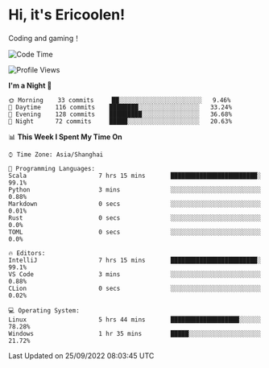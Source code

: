 # Hi, it's Ericoolen!
Coding and gaming！

<!--START_SECTION:waka-->
![Code Time](http://img.shields.io/badge/Code%20Time-399%20hrs%2058%20mins-blue)

![Profile Views](http://img.shields.io/badge/Profile%20Views-1-blue)

**I'm a Night 🦉** 

```text
🌞 Morning    33 commits     ██░░░░░░░░░░░░░░░░░░░░░░░   9.46% 
🌆 Daytime    116 commits    ████████░░░░░░░░░░░░░░░░░   33.24% 
🌃 Evening    128 commits    █████████░░░░░░░░░░░░░░░░   36.68% 
🌙 Night      72 commits     █████░░░░░░░░░░░░░░░░░░░░   20.63%

```


📊 **This Week I Spent My Time On** 

```text
⌚︎ Time Zone: Asia/Shanghai

💬 Programming Languages: 
Scala                    7 hrs 15 mins       ████████████████████████░   99.1% 
Python                   3 mins              ░░░░░░░░░░░░░░░░░░░░░░░░░   0.88% 
Markdown                 0 secs              ░░░░░░░░░░░░░░░░░░░░░░░░░   0.01% 
Rust                     0 secs              ░░░░░░░░░░░░░░░░░░░░░░░░░   0.0% 
TOML                     0 secs              ░░░░░░░░░░░░░░░░░░░░░░░░░   0.0%

🔥 Editors: 
IntelliJ                 7 hrs 15 mins       ████████████████████████░   99.1% 
VS Code                  3 mins              ░░░░░░░░░░░░░░░░░░░░░░░░░   0.88% 
CLion                    0 secs              ░░░░░░░░░░░░░░░░░░░░░░░░░   0.02%

💻 Operating System: 
Linux                    5 hrs 44 mins       ███████████████████░░░░░░   78.28% 
Windows                  1 hr 35 mins        █████░░░░░░░░░░░░░░░░░░░░   21.72%

```


 Last Updated on 25/09/2022 08:03:45 UTC
<!--END_SECTION:waka-->


